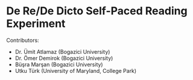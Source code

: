 # De Re/De Dicto Self-Paced Reading Experiment

Contributors:
- Dr. Ümit Atlamaz (Bogazici University)
- Dr. Ömer Demirok (Bogazici University) 
- Büşra Marşan (Bogazici University)
- Utku Türk (University of Maryland, College Park)